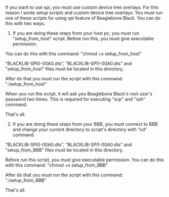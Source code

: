 If you want to use spi, you must use custom device tree overlays.
For this reason i wrote setup scripts and custom device tree overlays.
You must run one of these scripts for using spi feature of Beaglebone
Black. You can do this with two ways.

1. If you are doing these steps from your host pc, you must run 
"setup_from_host" script. Before run this, you must give executable 
permission. 

You can do this with this command: "chmod +x setup_from_host"

"BLACKLIB-SPI0-00A0.dts", "BLACKLIB-SPI1-00A0.dts" and "setup_from_host" files
must be located in this directory.

After do that you must run the script with this command: "./setup_from_host"

When you run the script, it will ask you Beaglebone Black's root user's
password two times. This is required for executing "scp" and "ssh" command.

That's all.



2. If you are doing these steps from your BBB, you must connect to BBB and
change your current directory to script's directory with "cd" command. 

"BLACKLIB-SPI0-00A0.dts", "BLACKLIB-SPI1-00A0.dts" and "setup_from_BBB" files
must be located in this directory.

Before run this script, you must give executable permission. You can do this 
with this command: "chmod +x setup_from_BBB"

After do that you must run the script with this command: "./setup_from_BBB"

That's all. 

